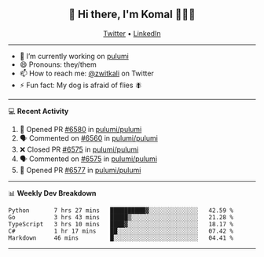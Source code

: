 <h2 align="center"> 👋 Hi there, I'm Komal 🧑🏾‍💻 </h2>
<p align="center">
    <a href="https://twitter.com/zwitkali">Twitter</a> •
    <a href="https://www.linkedin.com/in/komal-ali/">LinkedIn</a>
</p>

--------

- 🔭 I’m currently working on [pulumi](https://github.com/pulumi/pulumi)
- 😄 Pronouns: they/them
- 📫 How to reach me: [@zwitkali](https://twitter.com/zwitkali) on Twitter
- ⚡ Fun fact: My dog is afraid of flies 🪰

--------
💻 **Recent Activity**

<!--START_SECTION:activity-->
1. 💪 Opened PR [#6580](https://github.com/pulumi/pulumi/pull/6580) in [pulumi/pulumi](https://github.com/pulumi/pulumi)
2. 🗣 Commented on [#6560](https://github.com/pulumi/pulumi/issues/6560) in [pulumi/pulumi](https://github.com/pulumi/pulumi)
3. ❌ Closed PR [#6575](https://github.com/pulumi/pulumi/pull/6575) in [pulumi/pulumi](https://github.com/pulumi/pulumi)
4. 🗣 Commented on [#6575](https://github.com/pulumi/pulumi/issues/6575) in [pulumi/pulumi](https://github.com/pulumi/pulumi)
5. 💪 Opened PR [#6577](https://github.com/pulumi/pulumi/pull/6577) in [pulumi/pulumi](https://github.com/pulumi/pulumi)
<!--END_SECTION:activity-->

--------

📊 **Weekly Dev Breakdown**
<!--START_SECTION:waka-->
```text
Python       7 hrs 27 mins   ██████████▓░░░░░░░░░░░░░░   42.59 % 
Go           3 hrs 43 mins   █████▒░░░░░░░░░░░░░░░░░░░   21.28 % 
TypeScript   3 hrs 10 mins   ████▓░░░░░░░░░░░░░░░░░░░░   18.17 % 
C#           1 hr 17 mins    ██░░░░░░░░░░░░░░░░░░░░░░░   07.42 % 
Markdown     46 mins         █░░░░░░░░░░░░░░░░░░░░░░░░   04.41 % 
```
<!--END_SECTION:waka-->

--------